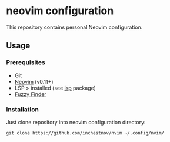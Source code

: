 # neovim configuration

This repository contains personal Neovim configuration. 

## Usage

### Prerequisites 

- Git
- [Neovim](https://neovim.io/) (v0.11+)
- LSP > installed (see [lsp](./lsp/) package)
- [Fuzzy Finder](https://github.com/junegunn/fzf)

### Installation
Just clone repository into neovim configuration directory:
```shell
git clone https://github.com/inchestnov/nvim ~/.config/nvim/
```
